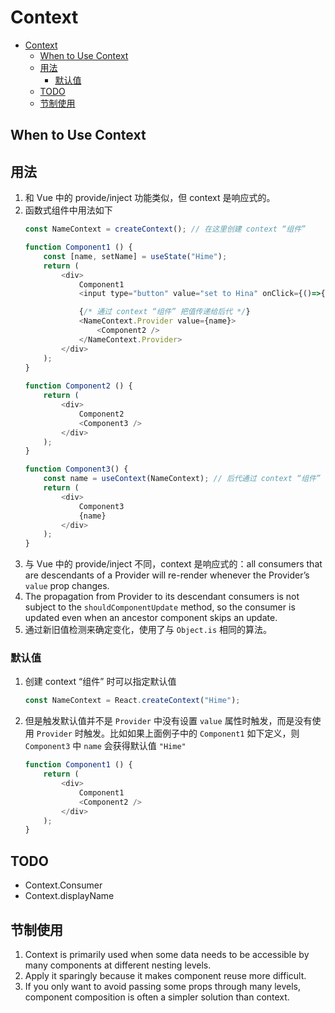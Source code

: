 # Context


<!-- TOC -->

- [Context](#context)
    - [When to Use Context](#when-to-use-context)
    - [用法](#用法)
        - [默认值](#默认值)
    - [TODO](#todo)
    - [节制使用](#节制使用)

<!-- /TOC -->


## When to Use Context



## 用法
1. 和 Vue 中的 provide/inject 功能类似，但 context 是响应式的。
2. 函数式组件中用法如下
    ```js
    const NameContext = createContext(); // 在这里创建 context “组件”

    function Component1 () {
        const [name, setName] = useState("Hime");
        return (
            <div>
                Component1
                <input type="button" value="set to Hina" onClick={()=>{setName("Hina")}} />

                {/* 通过 context “组件” 把值传递给后代 */}
                <NameContext.Provider value={name}> 
                    <Component2 />
                </NameContext.Provider>
            </div>
        );
    }
        
    function Component2 () {
        return (
            <div>
                Component2
                <Component3 />
            </div>
        );
    }

    function Component3() {
        const name = useContext(NameContext); // 后代通过 context “组件” 接收传进来的值
        return (
            <div>
                Component3
                {name}
            </div>
        );
    }
    ```
3. 与 Vue 中的 provide/inject 不同，context 是响应式的：all consumers that are descendants of a Provider will re-render whenever the Provider’s `value` prop changes. 
4. The propagation from Provider to its descendant consumers is not subject to the `shouldComponentUpdate` method, so the consumer is updated even when an ancestor component skips an update.
5. 通过新旧值检测来确定变化，使用了与 `Object.is` 相同的算法。

### 默认值
1. 创建 context “组件” 时可以指定默认值
    ```js
    const NameContext = React.createContext("Hime");
    ```
2. 但是触发默认值并不是 `Provider` 中没有设置 `value` 属性时触发，而是没有使用 `Provider` 时触发。比如如果上面例子中的 `Component1` 如下定义，则 `Component3` 中 `name` 会获得默认值 `"Hime"`
    ```js
    function Component1 () {
        return (
            <div>
                Component1
                <Component2 />
            </div>
        );
    }
    ```


## TODO
* Context.Consumer
* Context.displayName


## 节制使用
1. Context is primarily used when some data needs to be accessible by many
components at different nesting levels.
2. Apply it sparingly because it makes component reuse more difficult.
3. If you only want to avoid passing some props through many levels, component
composition is often a simpler solution than context.
